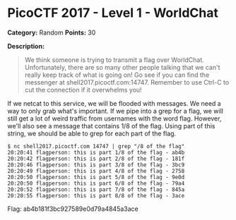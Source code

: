 # PicoCTF 2017 - Level 1 - WorldChat

**Category:** Random **Points:** 30

**Description:**

> We think someone is trying to transmit a flag over WorldChat. Unfortunately, there are 
> so many other people talking that we can't really keep track of what is going on! Go 
> see if you can find the messenger at shell2017.picoctf.com:14747. Remember to use 
> Ctrl-C to cut the connection if it overwhelms you!

If we netcat to this service, we will be flooded with messages. We need a way to only
grab what's important. If we pipe into a grep for a flag, we will still get a lot of
weird traffic from usernames with the word flag. However, we'll also see a message that
contains 1/8 of the flag. Using part of this string, we should be able to grep for each
part of the flag.

```
$ nc shell2017.picoctf.com 14747 | grep "/8 of the flag"
20:20:41 flagperson: this is part 1/8 of the flag - ab4b
20:20:42 flagperson: this is part 2/8 of the flag - 181f
20:20:46 flagperson: this is part 3/8 of the flag - 3bc9
20:20:49 flagperson: this is part 4/8 of the flag - 2758
20:20:50 flagperson: this is part 5/8 of the flag - 9e0d
20:20:50 flagperson: this is part 6/8 of the flag - 79a4
20:20:52 flagperson: this is part 7/8 of the flag - 845a
20:20:55 flagperson: this is part 8/8 of the flag - 3ace
```

Flag: ab4b181f3bc927589e0d79a4845a3ace